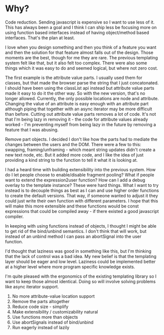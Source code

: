 # Why?
Code reduction.  Sending javascript is expensive so I want to use less of it.  This has always been a goal and I think I can ship less be focusing more on using function based interfaces instead of having object/method based interfaces.  That's the plan at least.

I love when you design something and then you think of a feature you want and then the solution for that feature almost falls out of the design.  Those moments are the best, though for me they are rare.  The previous templating system felt like that, but it also felt too complex.  There were also some things which it was easy to do and seemed logical, but where not zero cost.

The first example is the attribute value parts. I usually used them for classes, but that made the browser parse the string that I just concatonated.  I should have been using the classList api instead but attribute value parts made it easy to do it the other way.  So with the new version, that's no longer allowed.  Currently, the only possible locations are node and attribute.  Changing the value of an attribute is easy enough with an attribute part although piping that together with an async iterator may be more difficult than before.  Cutting out attribute value parts removes a lot of code.  It's not that I'm being lazy in removing it - the code for attribute values already worked - I'm preventing myself from being lazy in the future by removing a feature that I was abusing.

Remove part objects.  I decided I don't like how the parts had to mediate the changes between the users and the DOM.  There were a few to this: swapping, framing/unframing - which meant string updates didn't create a new text node, etc.  But it added more code, and I like the idea of just providing a kind string to the function to tell it what it is looking at.

I had a heard time with building extensibility into the previous system.  How do I let people choose to enable/disable fragment pooling?  What if people want to extend the expression2user function?  How can I add a debug overlay to the template instance? These were hard things.  What I want to try instead is to decouple things as best as I can and use higher order functions to create the default versions.  That way, if someone wanted to adjust it they could just write their own function with different parameters.  I hope that this will make this more extensible and these functions would be const expressions that could be compiled away - if there existed a good javascript compiler.

In keeping with using functions instead of objects, I thought I might be able to get rid of the bind/unbind semantics.  I don't think that will work, but instead of an unbind method I can pass an abortSignal into the user function.

I'd thought that laziness was good in something like this, but I'm thinking that the lack of control was a bad idea.  My new belief is that the templating layer should be eager and low level.  Laziness could be implemented better at a higher level where more program specific knowledge exists.

I'm quite pleased with the ergonomics of the existing templating library so I want to keep those almost identical.  Doing so will involve solving problems like async iterator support.

1. No more attribute-value location support
2. Remove the parts altogether
3. Reduce code size - simplify
4. Make extensibility / customizability natural
5. Use functions more than objects
6. Use abortSignals instead of bind/unbind
7. Run eagerly instead of lazily